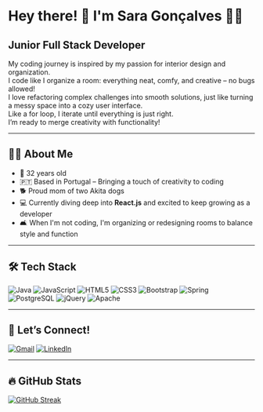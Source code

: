 # Hey there! 👋 I'm Sara Gonçalves 👩‍💻  

## Junior Full Stack Developer

My coding journey is inspired by my passion for interior design and organization.  
I code like I organize a room: everything neat, comfy, and creative – no bugs allowed!   
I love refactoring complex challenges into smooth solutions, just like turning a messy space into a cozy user interface.  
Like a for loop, I iterate until everything is just right.  
I’m ready to merge creativity with functionality!  

---

## 👩‍💻 About Me  

- 🎂 32 years old  
- 🇵🇹 Based in Portugal – Bringing a touch of creativity to coding  
- 🐕 Proud mom of two Akita dogs 
- 💻 Currently diving deep into **React.js** and excited to keep growing as a developer  
- 🛋️ When I'm not coding, I'm organizing or redesigning rooms to balance style and function

---

## 🛠 Tech Stack  

![Java](https://img.shields.io/badge/-Java-007396?logo=java&logoColor=white&style=flat&logoWidth=40)
![JavaScript](https://img.shields.io/badge/-JavaScript-F7DF1E?logo=javascript&logoColor=black&style=flat&logoWidth=40)
![HTML5](https://img.shields.io/badge/-HTML5-E34F26?logo=html5&logoColor=white&style=flat&logoWidth=40)
![CSS3](https://img.shields.io/badge/-CSS3-1572B6?logo=css3&logoColor=white&style=flat&logoWidth=40)
![Bootstrap](https://img.shields.io/badge/-Bootstrap-563D7C?logo=bootstrap&logoColor=white&style=flat&logoWidth=40)
![Spring](https://img.shields.io/badge/-Spring-6DB33F?logo=spring&logoColor=white&style=flat&logoWidth=40)
![PostgreSQL](https://img.shields.io/badge/-PostgreSQL-336791?logo=postgresql&logoColor=white&style=flat&logoWidth=40)
![jQuery](https://img.shields.io/badge/-jQuery-0769AD?logo=jquery&logoColor=white&style=flat&logoWidth=40)
![Apache](https://img.shields.io/badge/-Apache-D22128?logo=apache&logoColor=white&style=flat&logoWidth=40)

---

## 🤝 Let’s Connect!  

[![Gmail](https://img.shields.io/badge/-Gmail-D14836?logo=gmail&logoColor=white&style=flat&logoWidth=40)](mailto:sara.goncalves.pro@gmail.com)
[![LinkedIn](https://img.shields.io/badge/-LinkedIn-0077B5?logo=linkedin&logoColor=white&style=flat&logoWidth=40)](https://www.linkedin.com/in/saragoncalvesdev/)

---

## 🔥 GitHub Stats  

[![GitHub Streak](https://github-readme-streak-stats.herokuapp.com?user=sarafsg&theme=gruvbox)](https://git.io/streak-stats)  
